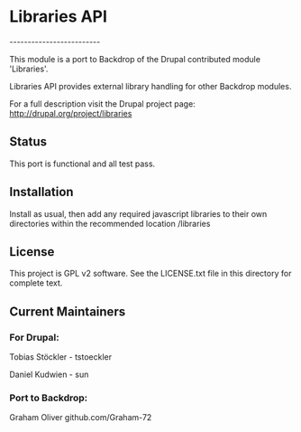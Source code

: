 <h1>Libraries API</h1>
-------------------------

This module is a port to Backdrop of the Drupal contributed module 'Libraries'. 

Libraries API provides external library handling for other Backdrop modules.

For a full description visit the Drupal project page:
  http://drupal.org/project/libraries

<h2>Status</h2>
This port is functional and all test pass.

<h2>Installation</h2>

Install as usual, then add any required javascript libraries to their own directories within
the recommended location /libraries

<h2>License</h2>

This project is GPL v2 software. See the LICENSE.txt file in this directory for complete text.
    
    
<h2>Current Maintainers</h2>

<h3>For Drupal:</h3>
<p>Tobias Stöckler - tstoeckler</p>
<p>Daniel Kudwien - sun</p>


<h3>Port to Backdrop:</h3>
Graham Oliver github.com/Graham-72
